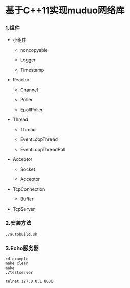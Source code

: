# 基于C++11实现muduo网络库

### 1.组件

- 小组件

  - noncopyable

  - Logger

  - Timestamp

- Reactor

  - Channel

  - Poller

  - EpollPoller

- Thread

  - Thread

  - EventLoopThread

  - EventLoopThreadPoll

- Acceptor

  - Socket

  - Acceptor

- TcpConnection
  - Buffer

- TcpServer

### 2.安装方法

```shell
./autobuild.sh
```

### 3.Echo服务器

```shell
cd example
make clean
make
./testserver

telnet 127.0.0.1 8000
```

